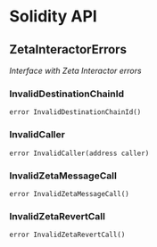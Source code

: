 # Solidity API

## ZetaInteractorErrors

_Interface with Zeta Interactor errors_

### InvalidDestinationChainId

```solidity
error InvalidDestinationChainId()
```

### InvalidCaller

```solidity
error InvalidCaller(address caller)
```

### InvalidZetaMessageCall

```solidity
error InvalidZetaMessageCall()
```

### InvalidZetaRevertCall

```solidity
error InvalidZetaRevertCall()
```

